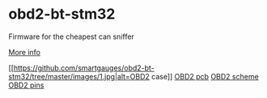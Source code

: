 # obd2-bt-stm32
Firmware for the cheapest can sniffer

[More info](https://www.drive2.ru/b/521037945633767651/)

[[https://github.com/smartgauges/obd2-bt-stm32/tree/master/images/1.jpg|alt=OBD2 case]]
[OBD2 pcb](https://github.com/smartgauges/obd2-bt-stm32/tree/master/images/2.jpg)
[OBD2 scheme](https://github.com/smartgauges/obd2-bt-stm32/tree/master/images/3.jpg)
[OBD2 pins](https://github.com/smartgauges/obd2-bt-stm32/tree/master/images/4.jpg)

